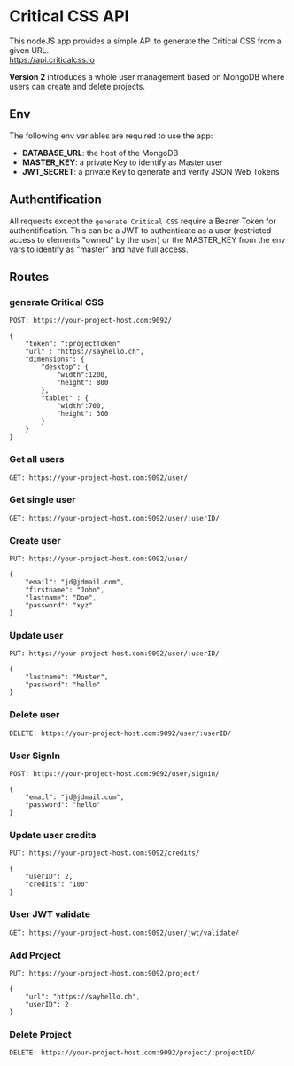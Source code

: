 Critical CSS API
======================
This nodeJS app provides a simple API to generate the Critical CSS from a given URL.  
https://api.criticalcss.io

**Version 2** introduces a whole user management based on MongoDB where users can create and delete projects.

## Env
The following env variables are required to use the app:
* **DATABASE_URL**: the host of the MongoDB
* **MASTER_KEY**: a private Key to identify as Master user
* **JWT_SECRET**: a private Key to generate and verify JSON Web Tokens

## Authentification
All requests except the `generate Critical CSS` require a Bearer Token for authentification.
This can be a JWT to authenticate as a user (restricted access to elements "owned" by the user) or the MASTER_KEY from the env vars to identify as "master" and have full access.

## Routes

### generate Critical CSS
```POST: https://your-project-host.com:9092/```
```
{
    "token": ":projectToken"
    "url" : "https://sayhello.ch",
    "dimensions": {
        "desktop": { 
            "width":1200,
            "height": 800 
        }, 
        "tablet" : {
            "width":700,
            "height": 300
        }
    } 
}
```

### Get all users
```GET: https://your-project-host.com:9092/user/```

### Get single user
```GET: https://your-project-host.com:9092/user/:userID/```

### Create user
```PUT: https://your-project-host.com:9092/user/```
```
{
    "email": "jd@jdmail.com",
    "firstname": "John",
    "lastname": "Doe",
    "password": "xyz"
}
```

### Update user
```PUT: https://your-project-host.com:9092/user/:userID/```
```
{
    "lastname": "Muster",
    "password": "hello"
}
```

### Delete user
```DELETE: https://your-project-host.com:9092/user/:userID/```

### User SignIn
```POST: https://your-project-host.com:9092/user/signin/```
```
{
    "email": "jd@jdmail.com",
    "password": "hello"
}
```

### Update user credits
```PUT: https://your-project-host.com:9092/credits/```
```
{
    "userID": 2,
    "credits": "100"
}
```

### User JWT validate
```GET: https://your-project-host.com:9092/user/jwt/validate/```

### Add Project
```PUT: https://your-project-host.com:9092/project/```
```
{
    "url": "https://sayhello.ch",
    "userID": 2
}
```

### Delete Project
```DELETE: https://your-project-host.com:9092/project/:projectID/```

